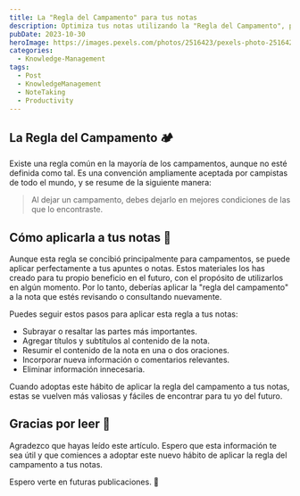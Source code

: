 ```yaml
---
title: La "Regla del Campamento" para tus notas
description: Optimiza tus notas utilizando la "Regla del Campamento", para convertirlas en un recurso mas valioso y util a futuro.
pubDate: 2023-10-30
heroImage: https://images.pexels.com/photos/2516423/pexels-photo-2516423.jpeg?auto=compress&cs=tinysrgb&w=1260&h=750&dpr=1
categories:
  - Knowledge-Management
tags:
  - Post
  - KnowledgeManagement
  - NoteTaking
  - Productivity
---
```

## La Regla del Campamento 🏕️
Existe una regla común en la mayoría de los campamentos, aunque no esté definida como tal. Es una convención ampliamente aceptada por campistas de todo el mundo, y se resume de la siguiente manera:

> Al dejar un campamento, debes dejarlo en mejores condiciones de las que lo encontraste.
## Cómo aplicarla a tus notas 📝
Aunque esta regla se concibió principalmente para campamentos, se puede aplicar perfectamente a tus apuntes o notas. Estos materiales los has creado para tu propio beneficio en el futuro, con el propósito de utilizarlos en algún momento. Por lo tanto, deberías aplicar la "regla del campamento" a la nota que estés revisando o consultando nuevamente.

Puedes seguir estos pasos para aplicar esta regla a tus notas:
- Subrayar o resaltar las partes más importantes.
- Agregar títulos y subtítulos al contenido de la nota.
- Resumir el contenido de la nota en una o dos oraciones.
- Incorporar nueva información o comentarios relevantes.
- Eliminar información innecesaria.

Cuando adoptas este hábito de aplicar la regla del campamento a tus notas, estas se vuelven más valiosas y fáciles de encontrar para tu yo del futuro.
## Gracias por leer 🙏
Agradezco que hayas leído este artículo. Espero que esta información te sea útil y que comiences a adoptar este nuevo hábito de aplicar la regla del campamento a tus notas.

Espero verte en futuras publicaciones. 👋
